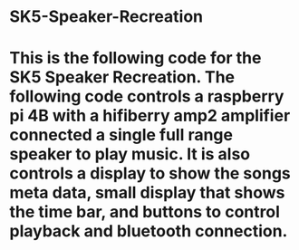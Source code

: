 # SK5-Speaker-Recreation
# This is the following code for the SK5 Speaker Recreation. The following code controls a raspberry pi 4B with a hifiberry amp2 amplifier connected a single full range speaker to play music. It is also controls a display to show the songs meta data, small display that shows the time bar, and buttons to control playback and bluetooth connection.
